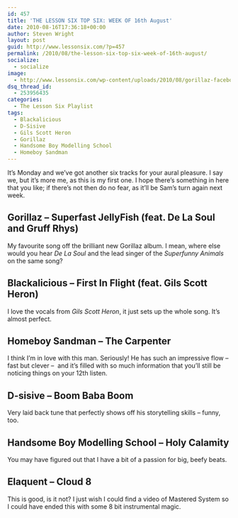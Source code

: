 ```yaml
---
id: 457
title: 'THE LESSON SIX TOP SIX: WEEK OF 16th August'
date: 2010-08-16T17:36:18+00:00
author: Steven Wright
layout: post
guid: http://www.lessonsix.com/?p=457
permalink: /2010/08/the-lesson-six-top-six-week-of-16th-august/
socialize:
  - socialize
image:
  - http://www.lessonsix.com/wp-content/uploads/2010/08/gorillaz-facebook1.jpg
dsq_thread_id:
  - 253956435
categories:
  - The Lesson Six Playlist
tags:
  - Blackalicious
  - D-Sisive
  - Gils Scott Heron
  - Gorillaz
  - Handsome Boy Modelling School
  - Homeboy Sandman
---
```

It&#8217;s Monday and we&#8217;ve got another six tracks for your aural pleasure. I say we, but it&#8217;s more me, as this is my first one. I hope there&#8217;s something in here that you like; if there&#8217;s not then do no fear, as it&#8217;ll be Sam&#8217;s turn again next week.

<!--more-->

## Gorillaz &#8211; Superfast JellyFish (feat. De La Soul and Gruff Rhys)

My favourite song off the brilliant new Gorillaz album. I mean, where else would you hear _De La Soul_ and the lead singer of the _Superfunny Animals_ on the same song?



## Blackalicious &#8211; First In Flight (feat. Gils Scott Heron)

I love the vocals from _Gils Scott Heron_, it just sets up the whole song. It&#8217;s almost perfect.



## Homeboy Sandman &#8211; The Carpenter

I think I&#8217;m in love with this man. Seriously! He has such an impressive flow &#8211; fast but clever &#8211;  and it&#8217;s filled with so much information that you&#8217;ll still be noticing things on your 12th listen.



## D-sisive &#8211; Boom Baba Boom

Very laid back tune that perfectly shows off his storytelling skills &#8211; funny, too.



## Handsome Boy Modelling School &#8211; Holy Calamity

You may have figured out that I have a bit of a passion for big, beefy beats.



## Elaquent &#8211; Cloud 8

This is good, is it not? I just wish I could find a video of Mastered System so I could have ended this with some 8 bit instrumental magic.